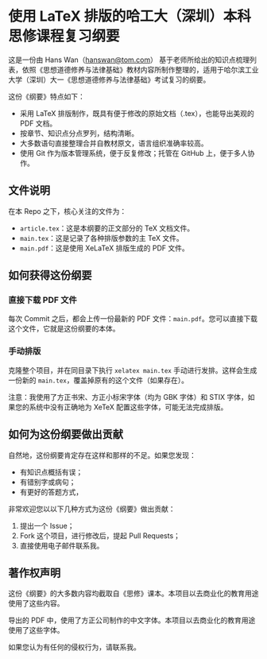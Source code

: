 # 使用 LaTeX 排版的哈工大（深圳）本科思修课程复习纲要

这是一份由 Hans Wan（<hanswan@tom.com>） 基于老师所给出的知识点梳理列表，依照《思想道德修养与法律基础》教材内容所制作整理的，适用于哈尔滨工业大学（深圳）大一《思想道德修养与法律基础》考试复习的纲要。

这份《纲要》特点如下：

- 采用 LaTeX 排版制作，既具有便于修改的原始文档（.tex），也能导出美观的 PDF 文档。
- 按章节、知识点分点罗列，结构清晰。
- 大多数语句直接整理合并自教材原文，语言组织准确率较高。
- 使用 Git 作为版本管理系统，便于反复修改；托管在 GitHub 上，便于多人协作。

## 文件说明

在本 Repo 之下，核心关注的文件为：

- `article.tex`：这是本纲要的正文部分的 TeX 文档文件。
- `main.tex`：这是记录了各种排版参数的主 TeX 文件。
- `main.pdf`：这是使用 XeLaTeX 排版生成的 PDF 文件。

## 如何获得这份纲要

### 直接下载 PDF 文件

每次 Commit 之后，都会上传一份最新的 PDF 文件：`main.pdf`。您可以直接下载这个文件，它就是这份纲要的本体。

### 手动排版

克隆整个项目，并在同目录下执行 `xelatex main.tex` 手动进行发排。这样会生成一份新的 `main.tex`，覆盖掉原有的这个文件（如果存在）。

注意：我使用了方正书宋、方正小标宋字体（均为 GBK 字体）和 STIX 字体，如果您的系统中没有正确地为 XeTeX 配置这些字体，可能无法完成排版。

## 如何为这份纲要做出贡献

自然地，这份纲要肯定存在这样和那样的不足。如果您发现：

- 有知识点概括有误；
- 有错别字或病句；
- 有更好的答题方式，

非常欢迎您以以下几种方式为这份《纲要》做出贡献：

1. 提出一个 Issue；
2. Fork 这个项目，进行修改后，提起 Pull Requests；
3. 直接使用电子邮件联系我。

## 著作权声明

这份《纲要》的大多数内容均截取自《思修》课本。本项目以去商业化的教育用途使用了这些内容。

导出的 PDF 中，使用了方正公司制作的中文字体。本项目以去商业化的教育用途使用了这些字体。

如果您认为有任何的侵权行为，请联系我。